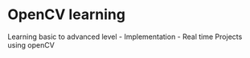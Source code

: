 # OpenCV learning

Learning basic to advanced level - Implementation - Real time Projects using openCV
 
 
